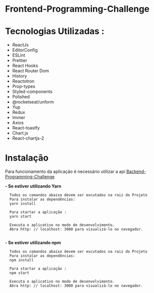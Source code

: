 # Frontend-Programming-Challenge

# Tecnologias Utilizadas :

* ReactJs
* EditorConfig
* ESLint
* Prettier
* React Hooks
* React Router Dom
* History
* Reactotron
* Prop-types
* Styled-components
* Polished
* @rocketseat/unform
* Yup
* Redux
* Immer
* Axios
* React-toastfy
* Chart.js
* React-chartjs-2



# Instalação
Para funcionamento da aplicação é necessário utilizar a api <a href="https://github.com/Montezi/Backend-Programming-challenge" target="_blank"> Backend-Programming-Challenge </a>

**- Se estiver utilizando Yarn**
```
  Todos os comandos abaixo devem ser excutados na raiz do Projeto 
  Para instalar as dependências:
  yarn install   
  
  Para startar a aplicação :
  yarn start 
  
  Executa o aplicativo no modo de desenvolvimento.
  Abra http: // localhost: 3000 para visualizá-lo no navegador. 
   
```

**- Se estiver utilizando npm**
```
  Todos os comandos abaixo devem ser excutados na raiz do Projeto 
  Para instalar as dependências:
  npm install   
  
  Para startar a aplicação :
  npm start 
  
  Executa o aplicativo no modo de desenvolvimento.
  Abra http: // localhost: 3000 para visualizá-lo no navegador. 
